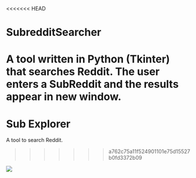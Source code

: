 <<<<<<< HEAD
# SubredditSearcher
A tool written in Python (Tkinter) that searches Reddit.  The user enters a SubReddit and the results appear in new window.
=======
# Sub Explorer
A tool to search Reddit.
>>>>>>> a762c75a11f524901101e75d15527b0fd3372b09


<!-- ![](https://media.giphy.com/media/XbCqu8uSVSdngqhJVC/giphy.gif) -->
![](https://i.imgur.com/Wyt0osr.gif)
